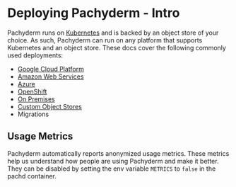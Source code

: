 # Deploying Pachyderm - Intro

Pachyderm runs on [Kubernetes](http://kubernetes.io/) and is backed by an object store of your choice.  As such, Pachyderm can run on any platform that supports Kubernetes and an object store. These docs cover the following commonly used deployments:

* [Google Cloud Platform](http://pachyderm.readthedocs.io/en/stable/deployment/google_cloud_platform.html)
* [Amazon Web Services](http://pachyderm.readthedocs.io/en/stable/deployment/amazon_web_services.html)
* [Azure](http://pachyderm.readthedocs.io/en/stable/deployment/azure.html)
* [OpenShift](http://pachyderm.readthedocs.io/en/stable/deployment/openshift.html)
* [On Premises](http://pachyderm.readthedocs.io/en/stable/deployment/on_premises.html)
* [Custom Object Stores](http://pachyderm.readthedocs.io/en/stable/deployment/custom_object_stores.html)
* Migrations

## Usage Metrics

Pachyderm automatically reports anonymized usage metrics. These metrics help us
understand how people are using Pachyderm and make it better.  They can be
disabled by setting the env variable `METRICS` to `false` in the pachd
container.
